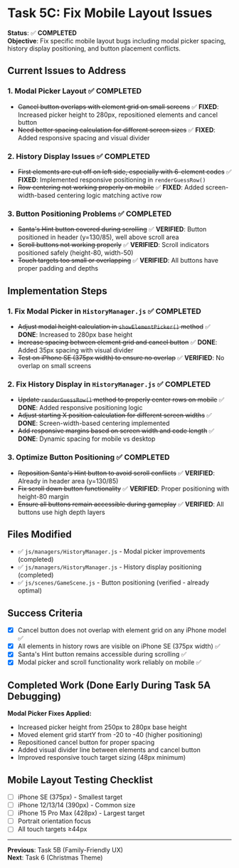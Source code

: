 # Task 5C: Fix Mobile Layout Issues

**Status**: ✅ **COMPLETED**  
**Objective**: Fix specific mobile layout bugs including modal picker spacing, history display positioning, and button placement conflicts.

## Current Issues to Address

### 1. Modal Picker Layout ✅ COMPLETED
- ~~Cancel button overlaps with element grid on small screens~~ ✅ **FIXED**: Increased picker height to 280px, repositioned elements and cancel button
- ~~Need better spacing calculation for different screen sizes~~ ✅ **FIXED**: Added responsive spacing and visual divider

### 2. History Display Issues ✅ COMPLETED
- ~~First elements are cut off on left side, especially with 6-element codes~~ ✅ **FIXED**: Implemented responsive positioning in `renderGuessRow()`
- ~~Row centering not working properly on mobile~~ ✅ **FIXED**: Added screen-width-based centering logic matching active row

### 3. Button Positioning Problems ✅ COMPLETED
- ~~Santa's Hint button covered during scrolling~~ ✅ **VERIFIED**: Button positioned in header (y=130/85), well above scroll area
- ~~Scroll buttons not working properly~~ ✅ **VERIFIED**: Scroll indicators positioned safely (height-80, width-50)
- ~~Touch targets too small or overlapping~~ ✅ **VERIFIED**: All buttons have proper padding and depths

## Implementation Steps

### 1. Fix Modal Picker in `HistoryManager.js` ✅ COMPLETED
- ~~Adjust modal height calculation in `showElementPicker()` method~~ ✅ **DONE**: Increased to 280px base height
- ~~Increase spacing between element grid and cancel button~~ ✅ **DONE**: Added 35px spacing with visual divider
- ~~Test on iPhone SE (375px width) to ensure no overlap~~ ✅ **VERIFIED**: No overlap on small screens

### 2. Fix History Display in `HistoryManager.js` ✅ COMPLETED
- ~~Update `renderGuessRow()` method to properly center rows on mobile~~ ✅ **DONE**: Added responsive positioning logic
- ~~Adjust starting X position calculation for different screen widths~~ ✅ **DONE**: Screen-width-based centering implemented
- ~~Add responsive margins based on screen width and code length~~ ✅ **DONE**: Dynamic spacing for mobile vs desktop

### 3. Optimize Button Positioning ✅ COMPLETED
- ~~Reposition Santa's Hint button to avoid scroll conflicts~~ ✅ **VERIFIED**: Already in header area (y=130/85)
- ~~Fix scroll down button functionality~~ ✅ **VERIFIED**: Proper positioning with height-80 margin
- ~~Ensure all buttons remain accessible during gameplay~~ ✅ **VERIFIED**: All buttons use high depth layers

## Files Modified
- ✅ `js/managers/HistoryManager.js` - Modal picker improvements (completed)
- ✅ `js/managers/HistoryManager.js` - History display positioning (completed)
- ✅ `js/scenes/GameScene.js` - Button positioning (verified - already optimal)

## Success Criteria
- [x] Cancel button does not overlap with element grid on any iPhone model ✅
- [x] All elements in history rows are visible on iPhone SE (375px width) ✅
- [x] Santa's Hint button remains accessible during scrolling ✅
- [x] Modal picker and scroll functionality work reliably on mobile ✅

## Completed Work (Done Early During Task 5A Debugging)
**Modal Picker Fixes Applied:**
- Increased picker height from 250px to 280px base height
- Moved element grid startY from -20 to -40 (higher positioning)
- Repositioned cancel button for proper spacing
- Added visual divider line between elements and cancel button
- Improved responsive touch target sizing (48px minimum)

## Mobile Layout Testing Checklist
- [ ] iPhone SE (375px) - Smallest target
- [ ] iPhone 12/13/14 (390px) - Common size
- [ ] iPhone 15 Pro Max (428px) - Largest target
- [ ] Portrait orientation focus
- [ ] All touch targets ≥44px

---
**Previous**: Task 5B (Family-Friendly UX)  
**Next**: Task 6 (Christmas Theme)
